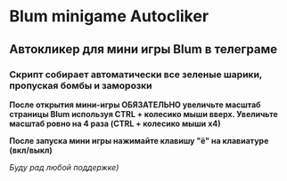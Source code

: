 # Blum minigame Autocliker
## Автокликер для мини игры Blum в телеграме

### Скрипт собирает автоматически все зеленые шарики, пропуская бомбы и заморозки 

<b>После открытия мини-игры ОБЯЗАТЕЛЬНО увеличьте масштаб страницы Blum используя CTRL + колесико мыши вверх. Увеличьте масштаб ровно на 4 раза (CTRL + колесико мыши х4)</b>

<b>После запуска мини игры нажимайте клавишу "ё" на клавиатуре (вкл/выкл)</b>

<i>Буду рад любой поддержке)</i>

